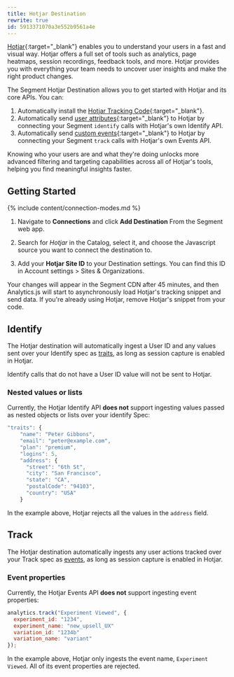 ```yaml
---
title: Hotjar Destination
rewrite: true
id: 5913371070a3e552b9561a4e
---
```

[Hotjar](https://hotjar.com){:target="_blank"} enables you to understand your users in a fast and visual way. Hotjar offers a full set of tools such as analytics, page heatmaps, session recordings, feedback tools, and more. Hotjar provides you with everything your team needs to uncover user insights and make the right product changes.

The Segment Hotjar Destination allows you to get started with Hotjar and its core APIs. You can:
1. Automatically install the [Hotjar Tracking Code](https://help.hotjar.com/hc/en-us/articles/115011639927){:target="_blank"}.
2. Automatically send [user attributes](https://help.hotjar.com/hc/en-us/articles/360033640653-Identify-API-Reference){:target="_blank"} to Hotjar by connecting your Segment `identify` calls with Hotjar's own Identify API.
3. Automatically send [custom events](https://help.hotjar.com/hc/en-us/articles/4405109971095-Events-API-Reference){:target="_blank"} to Hotjar by connecting your Segment `track` calls with Hotjar's own Events API.

Knowing who your users are and what they're doing unlocks more advanced filtering and targeting capabilities across all of Hotjar's tools, helping you find meaningful insights faster.

## Getting Started

{% include content/connection-modes.md %}

1. Navigate to **Connections** and click **Add Destination** From the Segment web app.

2. Search for *Hotjar* in the Catalog, select it, and choose the Javascript source you want to connect the destination to.

3. Add your **Hotjar Site ID** to your Destination settings. You can find this ID in Account settings > Sites & Organizations.

Your changes will appear in the Segment CDN after 45 minutes, and then Analytics.js will start to asynchronously load Hotjar's tracking snippet and send data. If you're already using Hotjar, remove Hotjar's snippet from your code.

## Identify

The Hotjar destination will automatically ingest a User ID and any values sent over your Identify spec as [traits](/docs/connections/spec/identify/#traits), as long as session capture is enabled in Hotjar.

Identify calls that do not have a User ID value will not be sent to Hotjar.

### Nested values or lists

Currently, the Hotjar Identify API **does not** support ingesting values passed as nested objects or lists over your identify Spec:

```js
"traits": {
    "name": "Peter Gibbons",
    "email": "peter@example.com",
    "plan": "premium",
    "logins": 5,
    "address": {
      "street": "6th St",
      "city": "San Francisco",
      "state": "CA",
      "postalCode": "94103",
      "country": "USA"
    }
```

In the example above, Hotjar rejects all the values in the `address` field.

## Track

The Hotjar destination automatically ingests any user actions tracked over your Track spec as [events](/docs/connections/spec/track/), as long as session capture is enabled in Hotjar.

### Event properties

Currently, the Hotjar Events API **does not** support ingesting event properties:

```js
analytics.track("Experiment Viewed", {
  experiment_id: "1234",
  experiment_name: "new_upsell_UX"
  variation_id: "1234b"
  variation_name: "variant"
});
```

In the example above, Hotjar only ingests the event name, `Experiment Viewed`. All of its event properties are rejected.
